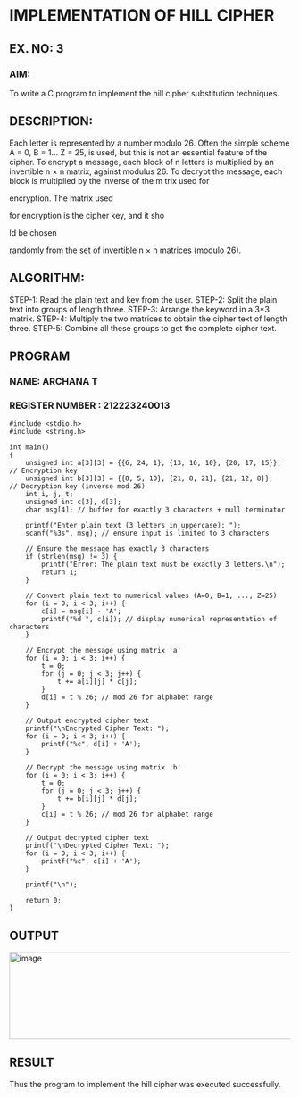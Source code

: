 #  IMPLEMENTATION OF HILL CIPHER

## EX. NO: 3 
### AIM:

 To write a C program to implement the hill cipher substitution techniques.

## DESCRIPTION:

Each letter is represented by a number modulo 26. Often the simple scheme A = 0, B
= 1... Z = 25, is used, but this is not an essential feature of the cipher. To encrypt a message, each block of n letters is  multiplied by an invertible n × n matrix, against modulus 26. To
decrypt the message, each block is multiplied by the inverse of the m trix used for
 
encryption. The matrix used
 
for encryption is the cipher key, and it sho
 
ld be chosen
 
randomly from the set of invertible n × n matrices (modulo 26).


## ALGORITHM:

STEP-1: Read the plain text and key from the user. STEP-2: Split the plain text into groups of length three. STEP-3: Arrange the keyword in a 3*3 matrix.
STEP-4: Multiply the two matrices to obtain the cipher text of length three.
STEP-5: Combine all these groups to get the complete cipher text.

## PROGRAM 
### NAME: ARCHANA T
### REGISTER NUMBER : 212223240013
```
#include <stdio.h>
#include <string.h>

int main() 
{
    unsigned int a[3][3] = {{6, 24, 1}, {13, 16, 10}, {20, 17, 15}};  // Encryption key
    unsigned int b[3][3] = {{8, 5, 10}, {21, 8, 21}, {21, 12, 8}};   // Decryption key (inverse mod 26)
    int i, j, t;
    unsigned int c[3], d[3];
    char msg[4]; // buffer for exactly 3 characters + null terminator

    printf("Enter plain text (3 letters in uppercase): ");
    scanf("%3s", msg); // ensure input is limited to 3 characters

    // Ensure the message has exactly 3 characters
    if (strlen(msg) != 3) {
        printf("Error: The plain text must be exactly 3 letters.\n");
        return 1;
    }

    // Convert plain text to numerical values (A=0, B=1, ..., Z=25)
    for (i = 0; i < 3; i++) {
        c[i] = msg[i] - 'A';
        printf("%d ", c[i]); // display numerical representation of characters
    }

    // Encrypt the message using matrix 'a'
    for (i = 0; i < 3; i++) {
        t = 0;
        for (j = 0; j < 3; j++) { 
            t += a[i][j] * c[j];
        }
        d[i] = t % 26; // mod 26 for alphabet range
    }

    // Output encrypted cipher text
    printf("\nEncrypted Cipher Text: ");
    for (i = 0; i < 3; i++) {
        printf("%c", d[i] + 'A');
    }

    // Decrypt the message using matrix 'b'
    for (i = 0; i < 3; i++) {
        t = 0;
        for (j = 0; j < 3; j++) { 
            t += b[i][j] * d[j];
        }
        c[i] = t % 26; // mod 26 for alphabet range
    }

    // Output decrypted cipher text
    printf("\nDecrypted Cipher Text: ");
    for (i = 0; i < 3; i++) {
        printf("%c", c[i] + 'A');
    }

    printf("\n");

    return 0;
}
```

## OUTPUT
<img width="530" height="156" alt="image" src="https://github.com/user-attachments/assets/0eb402c6-7878-439b-94dd-50d0dfcb2451" />

## RESULT
Thus the program to implement the hill cipher was executed successfully.

